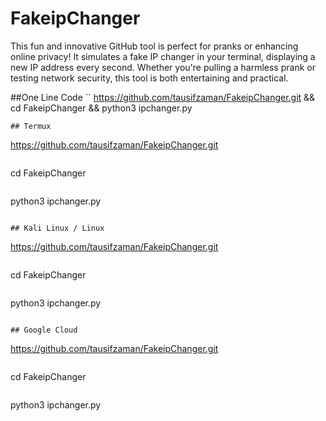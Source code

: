 # FakeipChanger
This fun and innovative GitHub tool is perfect for pranks or enhancing online privacy! It simulates a fake IP changer in your terminal, displaying a new IP address every second. Whether you're pulling a harmless prank or testing network security, this tool is both entertaining and practical.

##One Line Code
``
https://github.com/tausifzaman/FakeipChanger.git && cd FakeipChanger && python3 ipchanger.py
```
## Termux
```
https://github.com/tausifzaman/FakeipChanger.git 
```
```
cd FakeipChanger
```
```
 python3 ipchanger.py
```

## Kali Linux / Linux
```
https://github.com/tausifzaman/FakeipChanger.git 
```
```
cd FakeipChanger
```
```
python3 ipchanger.py
```

## Google Cloud
```
https://github.com/tausifzaman/FakeipChanger.git 
```
```
cd FakeipChanger
```
```
 python3 ipchanger.py
```
